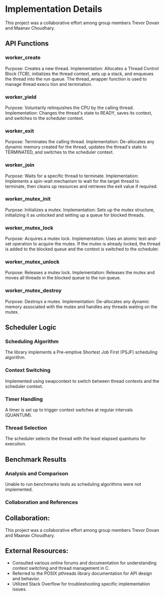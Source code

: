 # Implementation Details

This project was a collaborative effort among group members Trevor Dovan and Maanav Choudhary.

## API Functions

### worker_create
Purpose: Creates a new thread.
Implementation: Allocates a Thread Control Block (TCB), initializes the thread context, sets up a stack, and enqueues the thread into the run queue. The thread_wrapper function is used to manage thread execu tion and termination.

### worker_yield
Purpose: Voluntarily relinquishes the CPU by the calling thread.
Implementation: Changes the thread's state to READY, saves its context, and switches to the scheduler context.

### worker_exit
Purpose: Terminates the calling thread.
Implementation: De-allocates any dynamic memory created for the thread, updates the thread's state to TERMINATED, and switches to the scheduler context.

### worker_join
Purpose: Waits for a specific thread to terminate.
Implementation: Implements a spin-wait mechanism to wait for the target thread to terminate, then cleans up resources and retrieves the exit value if required.

### worker_mutex_init
Purpose: Initializes a mutex.
Implementation: Sets up the mutex structure, initializing it as unlocked and setting up a queue for blocked threads.

### worker_mutex_lock
Purpose: Acquires a mutex lock.
Implementation: Uses an atomic test-and-set operation to acquire the mutex. If the mutex is already locked, the thread is added to the blocked queue and the context is switched to the scheduler.

### worker_mutex_unlock
Purpose: Releases a mutex lock.
Implementation: Releases the mutex and moves all threads in the blocked queue to the run queue.

### worker_mutex_destroy
Purpose: Destroys a mutex.
Implementation: De-allocates any dynamic memory associated with the mutex and handles any threads waiting on the mutex.

## Scheduler Logic

### Scheduling Algorithm
The library implements a Pre-emptive Shortest Job First (PSJF) scheduling algorithm.

### Context Switching
Implemented using swapcontext to switch between thread contexts and the scheduler context.

### Timer Handling
A timer is set up to trigger context switches at regular intervals (QUANTUM).

### Thread Selection
The scheduler selects the thread with the least elapsed quantums for execution.

## Benchmark Results

### Analysis and Comparison
Unable to run benchmarks tests as scheduling algorithms were not implemented.

### Collaboration and References

## Collaboration: 
This project was a collaborative effort among group members Trevor Dovan and Maanav Choudhary.

## External Resources:
- Consulted various online forums and documentation for understanding context switching and thread management in C.
- Referred to the POSIX pthreads library documentation for API design and behavior.
- Utilized Stack Overflow for troubleshooting specific implementation issues.
